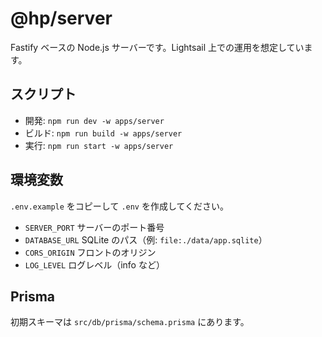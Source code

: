 # @hp/server

Fastify ベースの Node.js サーバーです。Lightsail 上での運用を想定しています。

## スクリプト

- 開発: `npm run dev -w apps/server`
- ビルド: `npm run build -w apps/server`
- 実行: `npm run start -w apps/server`

## 環境変数

`.env.example` をコピーして `.env` を作成してください。

- `SERVER_PORT` サーバーのポート番号
- `DATABASE_URL` SQLite のパス（例: `file:./data/app.sqlite`）
- `CORS_ORIGIN` フロントのオリジン
- `LOG_LEVEL` ログレベル（info など）

## Prisma

初期スキーマは `src/db/prisma/schema.prisma` にあります。
